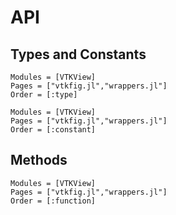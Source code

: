 # API

## Types and Constants


```@autodocs
Modules = [VTKView]
Pages = ["vtkfig.jl","wrappers.jl"]
Order = [:type]
```

```@autodocs
Modules = [VTKView]
Pages = ["vtkfig.jl","wrappers.jl"]
Order = [:constant]
```
## Methods

```@autodocs
Modules = [VTKView]
Pages = ["vtkfig.jl","wrappers.jl"]
Order = [:function]
```
